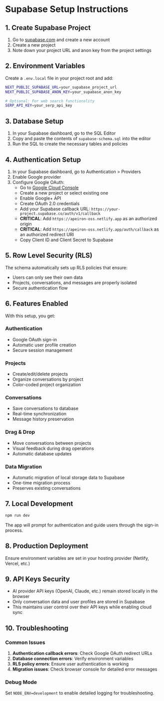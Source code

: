 # Supabase Setup Instructions

## 1. Create Supabase Project

1. Go to [supabase.com](https://supabase.com) and create a new account
2. Create a new project
3. Note down your project URL and anon key from the project settings

## 2. Environment Variables

Create a `.env.local` file in your project root and add:

```bash
NEXT_PUBLIC_SUPABASE_URL=your_supabase_project_url
NEXT_PUBLIC_SUPABASE_ANON_KEY=your_supabase_anon_key

# Optional: For web search functionality
SERP_API_KEY=your_serp_api_key
```

## 3. Database Setup

1. In your Supabase dashboard, go to the SQL Editor
2. Copy and paste the contents of `supabase-schema.sql` into the editor
3. Run the SQL to create the necessary tables and policies

## 4. Authentication Setup

1. In your Supabase dashboard, go to Authentication > Providers
2. Enable Google provider
3. Configure Google OAuth:
   - Go to [Google Cloud Console](https://console.cloud.google.com)
   - Create a new project or select existing one
   - Enable Google+ API
   - Create OAuth 2.0 credentials
   - Add your Supabase callback URL: `https://your-project.supabase.co/auth/v1/callback`
   - **CRITICAL**: Add `https://apeiron-oss.netlify.app` as an authorized origin
   - **CRITICAL**: Add `https://apeiron-oss.netlify.app/auth/callback` as an authorized redirect URI
   - Copy Client ID and Client Secret to Supabase

## 5. Row Level Security (RLS)

The schema automatically sets up RLS policies that ensure:
- Users can only see their own data
- Projects, conversations, and messages are properly isolated
- Secure authentication flow

## 6. Features Enabled

With this setup, you get:

### Authentication
- Google OAuth sign-in
- Automatic user profile creation
- Secure session management

### Projects
- Create/edit/delete projects
- Organize conversations by project
- Color-coded project organization

### Conversations
- Save conversations to database
- Real-time synchronization
- Message history preservation

### Drag & Drop
- Move conversations between projects
- Visual feedback during drag operations
- Automatic database updates

### Data Migration
- Automatic migration of local storage data to Supabase
- One-time migration process
- Preserves existing conversations

## 7. Local Development

```bash
npm run dev
```

The app will prompt for authentication and guide users through the sign-in process.

## 8. Production Deployment

Ensure environment variables are set in your hosting provider (Netlify, Vercel, etc.)

## 9. API Keys Security

- AI provider API keys (OpenAI, Claude, etc.) remain stored locally in the browser
- Only conversation data and user profiles are stored in Supabase
- This maintains user control over their API keys while enabling cloud sync

## 10. Troubleshooting

### Common Issues

1. **Authentication callback errors**: Check Google OAuth redirect URLs
2. **Database connection errors**: Verify environment variables
3. **RLS policy errors**: Ensure user authentication is working
4. **Migration issues**: Check browser console for detailed error messages

### Debug Mode

Set `NODE_ENV=development` to enable detailed logging for troubleshooting. 